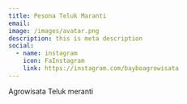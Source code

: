 ```yaml
---
title: Pesona Teluk Maranti
email: 
image: /images/avatar.png
description: this is meta description
social:
  - name: instagram
    icon: FaInstagram
    link: https://instagram.com/bayboagrowisata
---
```

Agrowisata Teluk meranti